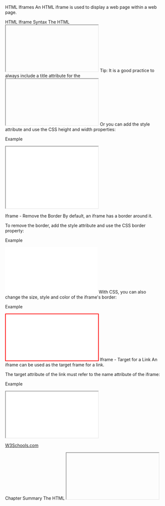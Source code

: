 HTML Iframes
An HTML iframe is used to display a web page within a web page.

HTML Iframe Syntax
The HTML <iframe> tag specifies an inline frame.

An inline frame is used to embed another document within the current HTML document.

Syntax
<iframe src="url" title="description"></iframe>
Tip: It is a good practice to always include a title attribute for the <iframe>. This is used by screen readers to read out what the content of the iframe is.

Iframe - Set Height and Width
Use the height and width attributes to specify the size of the iframe.

The height and width are specified in pixels by default:

Example
<iframe src="demo_iframe.htm" height="200" width="300" title="Iframe Example"></iframe>
Or you can add the style attribute and use the CSS height and width properties:

Example
<iframe src="demo_iframe.htm" style="height:200px;width:300px;" title="Iframe Example"></iframe>


Iframe - Remove the Border
By default, an iframe has a border around it.

To remove the border, add the style attribute and use the CSS border property:

Example
<iframe src="demo_iframe.htm" style="border:none;" title="Iframe Example"></iframe>
With CSS, you can also change the size, style and color of the iframe's border:

Example
<iframe src="demo_iframe.htm" style="border:2px solid red;" title="Iframe Example"></iframe>
Iframe - Target for a Link
An iframe can be used as the target frame for a link.

The target attribute of the link must refer to the name attribute of the iframe:

Example
<iframe src="demo_iframe.htm" name="iframe_a" title="Iframe Example"></iframe>

<p><a href="https://www.w3schools.com" target="iframe_a">W3Schools.com</a></p>


Chapter Summary
The HTML <iframe> tag specifies an inline frame
The src attribute defines the URL of the page to embed
Always include a title attribute (for screen readers)
The height and width attributes specify the size of the iframe
Use border:none; to remove the border around the iframe



